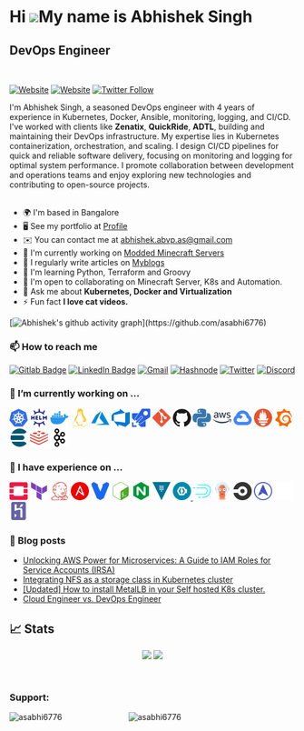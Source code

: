 Hi ![](https://user-images.githubusercontent.com/18350557/176309783-0785949b-9127-417c-8b55-ab5a4333674e.gif)My name is Abhishek Singh
======================================================================================================================================

DevOps Engineer
---------------
<br>

[![Website](https://img.shields.io/website?label=abhishek-singh&style=for-the-badge&url=https%3A%2F%2Fiam-abhishek.netlify.app)](https://iam-abhishek.netlify.app)
[![Website](https://img.shields.io/website?label=opscribe.site&style=for-the-badge&url=https%3A%2F%2Fopscribe.site)](https://opscribe.site)
[![Twitter Follow](https://img.shields.io/twitter/follow/asabhi6776?color=1DA1F2&logo=twitter&style=for-the-badge)](https://twitter.com/intent/follow?original_referer=https%3A%2F%2Fgithub.com%2Fasabhi6776&screen_name=asabhi6776)


I'm Abhishek Singh, a seasoned DevOps engineer with 4 years of experience in Kubernetes, Docker, Ansible, monitoring, logging, and CI/CD. I've worked with clients like **Zenatix**, **QuickRide**, **ADTL**, building and maintaining their DevOps infrastructure. My expertise lies in Kubernetes containerization, orchestration, and scaling. I design CI/CD pipelines for quick and reliable software delivery, focusing on monitoring and logging for optimal system performance. I promote collaboration between development and operations teams and enjoy exploring new technologies and contributing to open-source projects.
<br>
<br>

*   🌍  I'm based in Bangalore
*   🖥️  See my portfolio at [Profile](https://iam-abhishek.netlify.app)
*   ✉️   You can contact me at [abhishek.abvp.as@gmail.com](mailto:abhishek.abvp.as@gmail.com)
*   🚀  I'm currently working on [Modded Minecraft Servers](http://github.com/asabhi6776/minecraft_server.git)
*   📝  I regularly write articles on [Myblogs](https://opscribe.site)
*   🧠  I'm learning Python, Terraform and Groovy
*   🤝  I'm open to collaborating on Minecraft Server, K8s and Automation.
*   💬  Ask me about **Kubernetes, Docker and Virtualization**
*   ⚡  Fun fact **I love cat videos.**

[![Abhishek's github activity graph](https://github-readme-activity-graph.vercel.app/graph?username=asabhi6776&theme=github-compact&area=true&hide_border=true#gh-dark-mode-only")](https://github.com/asabhi6776)

### 📫 How to reach me
[![Gitlab Badge](https://img.shields.io/badge/GitLab-330F63?style=for-the-badge&logo=gitlab&logoColor=white)](https://gitlab.com/as_abhi6776)
[![LinkedIn Badge](https://img.shields.io/badge/LinkedIn-0077B5?style=for-the-badge&logo=linkedin&logoColor=white)](https://www.linkedin.com/in/abhishek-singh-16bb53143/)
[![Gmail](https://img.shields.io/badge/Gmail-D14836?style=for-the-badge&logo=gmail&logoColor=white)](mailto:abhishek.abvp.as@gmail.com)
[![Hashnode](https://img.shields.io/badge/Hashnode-2962FF?style=for-the-badge&logo=hashnode&logoColor=white)](https://opscribe.site)
[![Twitter](https://img.shields.io/badge/Twitter-1DA1F2?style=for-the-badge&logo=twitter&logoColor=white)](https://twitter.com/asabhi6776)
[![Discord](https://img.shields.io/badge/Discord-7289DA?style=for-the-badge&logo=discord&logoColor=white)](https://discord.gg/GphntxYBnW)

### 🔭 I’m currently working on ...

<a href="#"><img height="32" width="32" src="./images/kubernetes.svg" alt="Kubernetes" title="Kubernetes" /></a>
<a href="#"><img height="32" width="32" src="./images/helm.svg" alt="Helm" title="Helm" /></a>
<a href="#"><img height="32" width="32" src="./images/docker.svg" alt="Docker" title="Docker" /></a>
<a href="#"><img height="32" width="32" src="./images/linux.svg" alt="Linux" title="Linux" /></a>
<a href="#"><img height="32" width="32" src="./images/azure.svg" alt="Azure" title="Azure" /></a>
<a href="#"><img height="32" width="32" src="./images/azuredevops.svg" alt="AzureDevOps" title="AzureDevOps" /></a>
<a href="#"><img height="32" width="32" src="./images/azurepipelines.svg" alt="AzurePipeline" title="AzurePipeline" /></a>
<a href="#"><img height="32" width="32" src="./images/git.svg" alt="Git" title="Git" /></a>
<a href="#"><img height="32" width="32" src="./images/github.svg" alt="Github" title="Github" /></a>
<a href="#"><img height="32" width="32" src="./images/python.svg" alt="Python" title="Python" /></a>
<a href="#"><img height="32" width="32" src="./images/amazonaws.svg" alt="AWS" title="AWS" /></a>
<a href="#"><img height="32" width="32" src="./images/googlecloud.svg" alt="GCP" title="GCP" /></a>
<a href="#"><img height="32" width="32" src="./images/prometheus.svg" alt="Prometheus" title="Prometheus" /></a>
<a href="#"><img height="32" width="32" src="./images/grafana.svg" alt="Grafana" title="Grafana" /></a>
<a href="#"><img height="32" width="32" src="./images/elasticsearch.svg" alt="Elasticsearch" title="Elasticsearch" /></a>
<a href="#"><img height="32" width="32" src="./images/redis.svg" alt="Redis" title="Redis" /></a>
<a href="#"><img height="32" width="32" src="./images/apachekafka.svg" alt="Kafka" title="Kafka" /></a>

### 🌱 I have experience on ...

<a href="#"><img height="32" width="32" src="./images/openstack.svg" alt="Openstack" title="Openstack" /></a>
<a href="#"><img height="32" width="32" src="./images/terraform.svg" alt="Terraform" title="Terraform" /></a>
<a href="#"><img height="32" width="32" src="./images/jenkins.svg" alt="Jenkins" title="Jenkins" /></a>
<a href="#"><img height="32" width="32" src="./images/ansible.svg" alt="Ansible" title="Ansible" /></a>
<a href="#"><img height="32" width="32" src="./images/vagrant.svg" alt="Vagrant" title="Vagrant" /></a>
<a href="#"><img height="32" width="32" src="./images/gnubash.svg" alt="Bash" title="Bash" /></a>
<a href="#"><img height="32" width="32" src="./images/nginx.svg" alt="Nginx" title="Nginx" /></a>
<a href="#"><img height="32" width="32" src="./images/vault.svg" alt="Vault" title="Vault" /></a>
<a href="#"><img height="32" width="32" src="./images/keycloak.svg" alt="Keycloak" title= "Keycloak" /> </a>
<a href="#"><img height="32" width="32" src="./images/apachedruid.svg" alt="Druid" title="Druid" /></a>
<a href="#"><img height="32" width="32" src="./images/argocd.png" alt="ArgoCD" title="ArgoCD" /></a>
<a href="#"><img height="32" width="32" src="./images/Circleci.png" alt="CircleCI" title="CircleCI" /></a>
<a href="#"><img height="32" width="32" src="./images/metallb.png" alt="MetalLB" title="MetalLB" /></a>
<a href="#"><img height="32" width="32" src="./images/istio.png" alt="Istio" title="Istio" /></a>
<a href="#"><img height="32" width="32" src="./images/heroku-icon.svg" alt="Heroku" title="Heroku" /></a>
<!--<a href="#"><img height="32" width="32" src="./images/java.svg" alt="Java" title="Java" /></a>
<a href="#"><img height="32" width="32" src="./images/go.svg" alt="Golang" title="Golang" /></a>
<a href="#"><img height="32" width="32" src="./images/puppet.svg" alt="Puppet" title="Puppet" /></a>
<a href="#"><img height="32" width="32" src="./images/apachegroovy.svg" alt="Groovy" title="Groovy" /></a>
<a href="#"><img height="32" width="32" src="./images/ruby.svg" alt="Ruby" title="Ruby" /></a>
<a href="#"><img height="32" width="32" src="./images/react.svg" alt="ReactJS" title="ReactJS" /></a>-->

### :book: Blog posts
<!-- BLOG-POST-LIST:START -->
- [Unlocking AWS Power for Microservices: A Guide to IAM Roles for Service Accounts &lpar;IRSA&rpar;](https://opscribe.site/iam-roles-for-service-accounts-irsa)
- [Integrating NFS as a storage class in Kubernetes cluster](https://opscribe.site/integrating-nfs-as-a-storage-class-in-kubernetes-cluster)
- [[Updated] How to install MetalLB in your Self hosted K8s cluster.](https://opscribe.site/updated-how-to-install-metallb-in-your-self-hosted-k8s-cluster)
- [Cloud Engineer vs. DevOps Engineer](https://opscribe.site/cloud-engineer-vs-devops-engineer)
<!-- BLOG-POST-LIST:END -->


## 📈 Stats
<p align="center">
	
  <img width="48%" src="https://github-readme-stats.vercel.app/api?username=asabhi6776&show_icons=true&theme=tokyonight" />
  <img width="48%" src="https://github-readme-streak-stats.herokuapp.com/?user=asabhi6776&theme=tokyonight" />
</p>


<br>

### Support:
<p><a href="https://www.buymeacoffee.com/asabhi6776"> <img align="left" src="https://cdn.buymeacoffee.com/buttons/v2/default-yellow.png" height="50" width="210" alt="asabhi6776" /></a><a href="https://ko-fi.com/asabhi6776"> <img align="left" src="https://cdn.ko-fi.com/cdn/kofi3.png?v=3" height="50" width="210" alt="asabhi6776" /></a></p>
